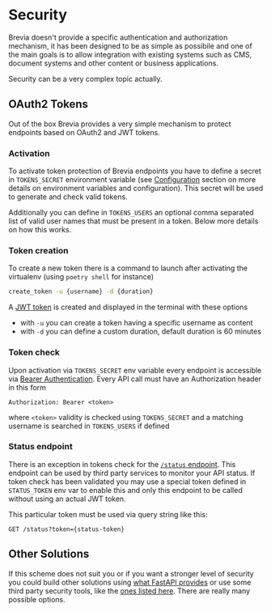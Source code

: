# Security

Brevia doesn't provide a specific authentication and authorization mechanism, it has been designed to be as simple as possibile and one of the main goals is to allow integration with existing systems such as CMS, document systems and other content or business applications.

Security can be a very complex topic actually.

## OAuth2 Tokens

Out of the box Brevia provides a very simple mechanism to protect endpoints based on OAuth2 and JWT tokens.

### Activation

To activate token protection of Brevia endpoints you have to define a secret in `TOKENS_SECRET` environment variable (see [Configuration](config.md) section on more details on environment variables and configuration).
This secret will be used to generate and check valid tokens.

Additionally you can define in `TOKENS_USERS` an optional comma separated list of valid user names that must be present in a token. Below more details on how this works.

### Token creation

To create a new token there is a command to launch after activating the virtualenv (using `poetry shell` for instance)

```bash
create_token -u {username} -d {duration}
```

A [JWT token](https://jwt.io) is created and displayed in the terminal with these options

* with `-u` you can create a token having a specific username as content
* with `-d` you can define a custom duration, default duration is 60 minutes

### Token check

Upon activation via `TOKENS_SECRET` env variable every endpoint is accessible via [Bearer Authentication](https://swagger.io/docs/specification/authentication/bearer-authentication/). Every API call must have an Authorization header in this form

```http
Authorization: Bearer <token>
```

where `<token>` validity is checked using `TOKENS_SECRET` and a matching username is searched in `TOKENS_USERS` if defined

### Status endpoint

There is an exception in tokens check for the [`/status` endpoint](endpoints_overview.md#get-status).
This endpoint can be used by third party services to monitor your API status.
If token check has been validated you may use a special token defined in `STATUS_TOKEN` env var to enable this and only this endpoint to be called without using an actual JWT token.

This particular token must be used via query string like this:

```HTTP
GET /status?token={status-token}
```


## Other Solutions

If this scheme does not suit you or if you want a stronger level of security you could build other solutions using [what FastAPI provides](https://fastapi.tiangolo.com/tutorial/security) or use some third party security tools, like the [ones listed here](https://owasp.org/www-community/api_security_tools). There are really many possible options.

